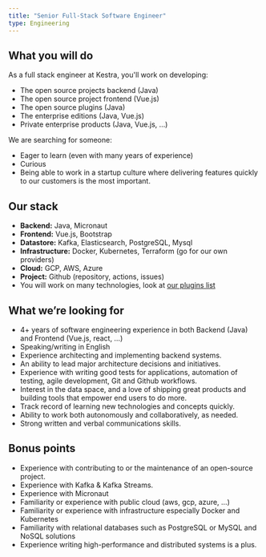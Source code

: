 ```yaml
---
title: "Senior Full-Stack Software Engineer"
type: Engineering
---
```


## What you will do

As a full stack engineer at Kestra, you'll work on developing:
- The open source projects backend (Java)
- The open source project frontend (Vue.js)
- The open source plugins (Java)
- The enterprise editions (Java, Vue.js)
- Private enterprise products (Java, Vue.js, …)

We are searching for someone:
- Eager to learn (even with many years of experience)
- Curious
- Being able to work in a startup culture where delivering features quickly to our customers is the most important.

## Our stack

- **Backend:** Java, Micronaut
- **Frontend:** Vue.js, Bootstrap
- **Datastore:** Kafka, Elasticsearch, PostgreSQL, Mysql
- **Infrastructure:** Docker, Kubernetes, Terraform (go for our own providers)
- **Cloud:** GCP, AWS, Azure
- **Project:** Github (repository, actions, issues)
- You will work on many technologies, look at [our plugins list](/plugins/)

## What we’re looking for

- 4+ years of software engineering experience in both Backend (Java) and Frontend (Vue.js, react, …)
- Speaking/writing in English
- Experience architecting and implementing backend systems.
- An ability to lead major architecture decisions and initiatives.
- Experience with writing good tests for applications, automation of testing, agile development, Git and Github workflows.
- Interest in the data space, and a love of shipping great products and building tools that empower end users to do more.
- Track record of learning new technologies and concepts quickly.
- Ability to work both autonomously and collaboratively, as needed.
- Strong written and verbal communications skills.

## Bonus points

- Experience with contributing to or the maintenance of an open-source project.
- Experience with Kafka & Kafka Streams.
- Experience with Micronaut
- Familiarity or experience with public cloud (aws, gcp, azure, …)
- Familiarity or experience with infrastructure especially Docker and Kubernetes
- Familiarity with relational databases such as PostgreSQL or MySQL and NoSQL solutions
- Experience writing high-performance and distributed systems is a plus.